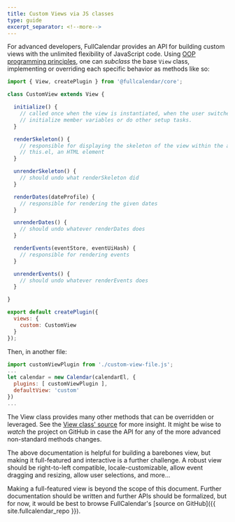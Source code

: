```yaml
---
title: Custom Views via JS classes
type: guide
excerpt_separator: <!--more-->
---
```


For advanced developers, FullCalendar provides an API for building custom views with the unlimited flexibility of JavaScript code.<!--more--> Using [OOP programming principles](http://en.wikipedia.org/wiki/Object-oriented_programming), one can *subclass* the base `View` class, implementing or overriding each specific behavior as methods like so:

```js
import { View, createPlugin } from '@fullcalendar/core';

class CustomView extends View {

  initialize() {
    // called once when the view is instantiated, when the user switches to the view.
    // initialize member variables or do other setup tasks.
  }

  renderSkeleton() {
    // responsible for displaying the skeleton of the view within the already-defined
    // this.el, an HTML element
  }

  unrenderSkeleton() {
    // should undo what renderSkeleton did
  }

  renderDates(dateProfile) {
    // responsible for rendering the given dates
  }

  unrenderDates() {
    // should undo whatever renderDates does
  }

  renderEvents(eventStore, eventUiHash) {
    // responsible for rendering events
  }

  unrenderEvents() {
    // should undo whatever renderEvents does
  }

}

export default createPlugin({
  views: {
    custom: CustomView
  }
});
```

Then, in another file:

```js
import customViewPlugin from './custom-view-file.js';
...
let calendar = new Calendar(calendarEl, {
  plugins: [ customViewPlugin ],
  defaultView: 'custom'
})
...
```

The View class provides many other methods that can be overridden or leveraged. See the [View class' source](https://github.com/fullcalendar/fullcalendar/blob/v4/packages/core/src/View.ts) for more insight. It might be wise to *watch* the project on GitHub in case the API for any of the more advanced non-standard methods changes.

The above documentation is helpful for building a barebones view, but making it full-featured and interactive is a further challenge. A robust view should be right-to-left compatible, locale-customizable, allow event dragging and resizing, allow user selections, and more...

Making a full-featured view is beyond the scope of this document. Further documentation should be written and further APIs should be formalized, but for now, it would be best to browse FullCalendar's [source on GitHub]({{ site.fullcalendar_repo }}).
